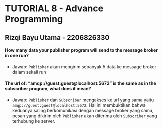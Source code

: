 # TUTORIAL 8 - Advance Programming

## Rizqi Bayu Utama - 2206826330

#### How many data your publlsher program will send to the message broker in one run? 
- Jawab: `Publisher` akan mengirim sebanyak 5 data ke message broker dalam sekali run

#### The url of: “amqp://guest:guest@localhost:5672” is the same as in the subscriber program, what does it mean?
- Jawab: `Publisher` dan `Subscriber` mengakses ke url yang sama yaitu `amqp://guest:guest@localhost:5672`. Hal ini membuktikan bahwa keduanya saling berkomunikasi dengan message broker yang sama, pesan yang dikirim oleh `Publisher` akan diterima oleh  `Subscriber` yang terhubung ke server.